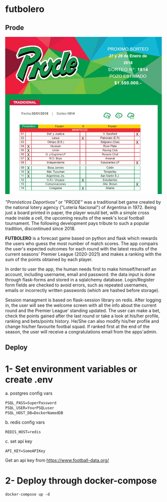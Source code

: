 # futbolero

## Prode

![](https://raw.githubusercontent.com/guidomitolo/futbolero_prode/master/Boleta_Prode.jpg)


_"Pronósticos Deportivos"_ or _"PRODE"_ was a traditional bet game created by the national lotery agency ("Lotería Nacional") of Argentina in 1972. Being just a board printed in paper, the player would bet, with a simple cross made inside a cell, the upcoming results of the week's local football tournament. The following development pays tribute to such a popular tradition, discontinued since 2018.

**FUTBOLERO** is a forecast game based on python and flask which rewards the users who guess the most number of match scores. The app compairs the user's expected outcomes for each round with the latest results of the current seasons' Premier League (2020-2021) and makes a ranking with the sum of the points obtained by each player.

In order to user the app, the human needs first to make himself/herself an account, including username, email and password. the data input is done through flask-forms and stored in a sqlalchemy database. Login/Register form fields are checked to avoid errors, such as repeated usernames, emails or incorrectly written passwords (which are hashed before storage).

Session managment is based on flask-session library on redis. After logging in, the user will see the welcome screen with all the info about the current round and the Premier League' standing updated. The user can make a bet, check the points gained after the last round or take a look at his/her profile, ranking and bets/points history. He/She can also modify his/her profile and change his/her favourite footbal squad. If ranked first at the end of the season, the user will receive a congratulations email from the apps'admin.

## Deploy

# 1- Set environment variables or create .env

a. postgres config vars

```
PSQL_PASS=SuperPassword
PSQL_USER=YourPSQLuser
PSQL_HOST_DB=DockerNamedDB
```

b. redis config vars

```
REDIS_HOST=redis
```

c. set api key

```
API_KEY=SomeAPIKey
```
Get an api key from https://www.football-data.org/

# 2- Deploy through docker-compose

```
docker-compose up -d
```
